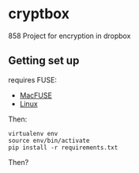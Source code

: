 cryptbox
=========

858 Project for encryption in dropbox

Getting set up
-------------

requires FUSE:

 - [MacFUSE](https://code.google.com/p/macfuse/)
 - [Linux](http://fuse.sourceforge.net/)

Then:

```
virtualenv env
source env/bin/activate
pip install -r requirements.txt
```

Then?